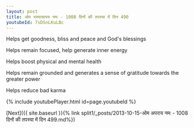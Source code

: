 ```yaml
---
layout: post
title: ओम भस्माचायय नमः - 1008 दिनों की तपस्या में दिन 490
youtubeId: 7sDSnLKuLBc
---
```

 
 
Helps get goodness, bliss and peace and God's blessings
 
Helps remain focused, help generate inner energy 
 
Helps boost physical and mental health 
 
Helps remain grounded and generates a sense of gratitude towards the greater power 
 
Helps reduce bad karma
 
 
 
 


{% include youtubePlayer.html id=page.youtubeId %}
 
[Next]({{ site.baseurl }}{% link  split1/_posts/2013-10-15-ओम अपराय नमः - 1008 दिनों की तपस्या में दिन 499.md%})
 
